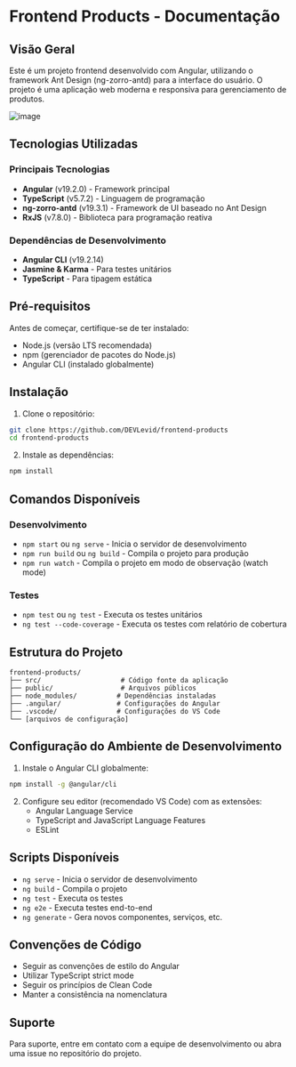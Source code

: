 # Frontend Products - Documentação

## Visão Geral
Este é um projeto frontend desenvolvido com Angular, utilizando o framework Ant Design (ng-zorro-antd) para a interface do usuário. O projeto é uma aplicação web moderna e responsiva para gerenciamento de produtos.

![image](https://github.com/user-attachments/assets/59b668eb-52d7-4c88-a1ad-62bfdc91d297)

## Tecnologias Utilizadas

### Principais Tecnologias
- **Angular** (v19.2.0) - Framework principal
- **TypeScript** (v5.7.2) - Linguagem de programação
- **ng-zorro-antd** (v19.3.1) - Framework de UI baseado no Ant Design
- **RxJS** (v7.8.0) - Biblioteca para programação reativa

### Dependências de Desenvolvimento
- **Angular CLI** (v19.2.14)
- **Jasmine & Karma** - Para testes unitários
- **TypeScript** - Para tipagem estática

## Pré-requisitos

Antes de começar, certifique-se de ter instalado:
- Node.js (versão LTS recomendada)
- npm (gerenciador de pacotes do Node.js)
- Angular CLI (instalado globalmente)

## Instalação

1. Clone o repositório:
```bash
git clone https://github.com/DEVLevid/frontend-products
cd frontend-products
```

2. Instale as dependências:
```bash
npm install
```

## Comandos Disponíveis

### Desenvolvimento
- `npm start` ou `ng serve` - Inicia o servidor de desenvolvimento
- `npm run build` ou `ng build` - Compila o projeto para produção
- `npm run watch` - Compila o projeto em modo de observação (watch mode)

### Testes
- `npm test` ou `ng test` - Executa os testes unitários
- `ng test --code-coverage` - Executa os testes com relatório de cobertura

## Estrutura do Projeto

```
frontend-products/
├── src/                    # Código fonte da aplicação
├── public/                 # Arquivos públicos
├── node_modules/          # Dependências instaladas
├── .angular/              # Configurações do Angular
├── .vscode/               # Configurações do VS Code
└── [arquivos de configuração]
```

## Configuração do Ambiente de Desenvolvimento

1. Instale o Angular CLI globalmente:
```bash
npm install -g @angular/cli
```

2. Configure seu editor (recomendado VS Code) com as extensões:
   - Angular Language Service
   - TypeScript and JavaScript Language Features
   - ESLint

## Scripts Disponíveis

- `ng serve` - Inicia o servidor de desenvolvimento
- `ng build` - Compila o projeto
- `ng test` - Executa os testes
- `ng e2e` - Executa testes end-to-end
- `ng generate` - Gera novos componentes, serviços, etc.

## Convenções de Código

- Seguir as convenções de estilo do Angular
- Utilizar TypeScript strict mode
- Seguir os princípios de Clean Code
- Manter a consistência na nomenclatura

## Suporte

Para suporte, entre em contato com a equipe de desenvolvimento ou abra uma issue no repositório do projeto.
